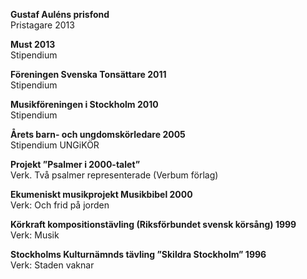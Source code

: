 
**Gustaf Auléns prisfond**   
Pristagare 2013

**Must 2013**  
Stipendium

**Föreningen Svenska Tonsättare 2011**  
Stipendium 

**Musikföreningen i Stockholm 2010**  
Stipendium 

**Årets barn- och ungdomskörledare 2005**  
Stipendium UNGiKÖR 

**Projekt ”Psalmer i 2000-talet”**   
Verk. Två psalmer representerade (Verbum förlag)

**Ekumeniskt musikprojekt Musikbibel 2000**  
Verk: Och frid på jorden

**Körkraft kompositionstävling (Riksförbundet svensk körsång) 1999**  
Verk: Musik

**Stockholms  Kulturnämnds tävling ”Skildra Stockholm” 1996**  
Verk: Staden vaknar











	


